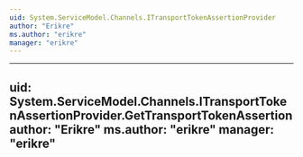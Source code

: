 ```yaml
---
uid: System.ServiceModel.Channels.ITransportTokenAssertionProvider
author: "Erikre"
ms.author: "erikre"
manager: "erikre"
---
```


---
uid: System.ServiceModel.Channels.ITransportTokenAssertionProvider.GetTransportTokenAssertion
author: "Erikre"
ms.author: "erikre"
manager: "erikre"
---
